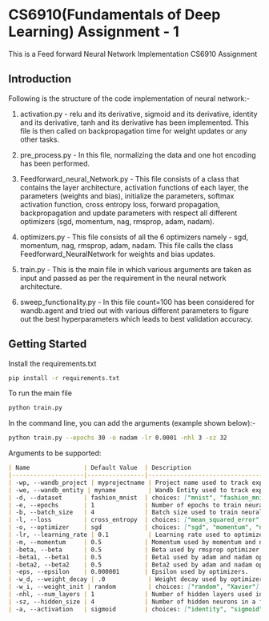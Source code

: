 # CS6910(Fundamentals of Deep Learning) Assignment - 1

This is a Feed forward Neural Network Implementation CS6910 Assignment

## Introduction

Following is the structure of the code implementation of neural network:-

1) activation.py - relu and its derivative, sigmoid and its derivative, identity and its derivative, tanh and its derivative has been implemented. This file is then called on backpropagation time for weight updates or any other tasks.

2) pre_process.py - In this file, normalizing the data and one hot encoding has been performed.

3) Feedforward_neural_Network.py - This file consists of a class that contains the layer architecture, activation functions of each layer, the parameters (weights and bias), initialize the parameters, softmax activation function, cross entropy loss, forward propagation, backpropagation and update parameters with respect all different optimizers (sgd, momentum, nag, rmsprop, adam, nadam).

4) optimizers.py - This file consists of all the 6 optimizers namely - sgd, momentum, nag, rmsprop, adam, nadam. This file calls the class Feedforward_NeuralNetwork for weights and bias updates.

5) train.py - This is the main file in which various arguments are taken as input and passed as per the requirement in the neural network architecture.

6) sweep_functionality.py - In this file count=100 has been considered for wandb.agent and tried out with various different parameters to figure out the best hyperparameters which leads to best validation accuracy.

## Getting Started

Install the requirements.txt 
```bash
pip install -r requirements.txt
```

To run the main file
```bash
python train.py
```
In the command line, you can add the arguments (example shown below):-
```bash
python train.py --epochs 30 -o nadam -lr 0.0001 -nhl 3 -sz 32
```

Arguments to be supported:

```markdown
| Name               | Default Value  | Description                                                                                     |
|--------------------|----------------|-------------------------------------------------------------------------------------------------|
| -wp, --wandb_project | myprojectname | Project name used to track experiments in Weights & Biases dashboard                            |
| -we, --wandb_entity | myname         | Wandb Entity used to track experiments in the Weights & Biases dashboard.                         |
| -d, --dataset      | fashion_mnist  | choices: ["mnist", "fashion_mnist"]                                                             |
| -e, --epochs       | 1              | Number of epochs to train neural network.                                                        |
| -b, --batch_size   | 4              | Batch size used to train neural network.                                                         |
| -l, --loss         | cross_entropy  | choices: ["mean_squared_error", "cross_entropy"]                                                 |
| -o, --optimizer    | sgd            | choices: ["sgd", "momentum", "nag", "rmsprop", "adam", "nadam"]                                  |
| -lr, --learning_rate | 0.1           | Learning rate used to optimize model parameters                                                  |
| -m, --momentum     | 0.5            | Momentum used by momentum and nag optimizers.                                                    |
| -beta, --beta      | 0.5            | Beta used by rmsprop optimizer                                                                   |
| -beta1, --beta1    | 0.5            | Beta1 used by adam and nadam optimizers.                                                         |
| -beta2, --beta2    | 0.5            | Beta2 used by adam and nadam optimizers.                                                         |
| -eps, --epsilon    | 0.000001       | Epsilon used by optimizers.                                                                      |
| -w_d, --weight_decay | .0            | Weight decay used by optimizers.                                                                 |
| -w_i, --weight_init | random         | choices: ["random", "Xavier"]                                                                    |
| -nhl, --num_layers | 1              | Number of hidden layers used in feedforward neural network.                                      |
| -sz, --hidden_size | 4              | Number of hidden neurons in a feedforward layer.                                                 |
| -a, --activation   | sigmoid        | choices: ["identity", "sigmoid", "tanh", "ReLU"]                                                 |
